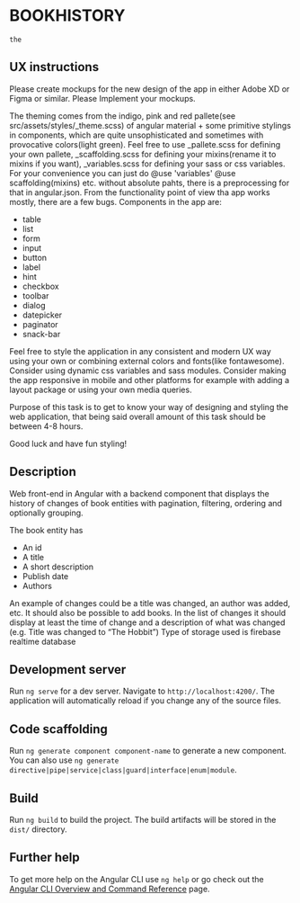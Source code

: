 # BOOKHISTORY
    the

## UX instructions

Please create mockups for the new design of the app in either Adobe XD or Figma or similar.
Please Implement your mockups.

The theming comes from the indigo, pink and red pallete(see src/assets/styles/_theme.scss) of angular material + some primitive stylings in components, which are quite unsophisticated and sometimes with provocative colors(light green). 
Feel free to use _pallete.scss for defining your own pallete, _scaffolding.scss for defining your mixins(rename it to mixins if you want), _variables.scss for defining your sass or css variables.
For your convenience you can just do @use 'variables' @use scaffolding(mixins) etc. without absolute pahts, there is a preprocessing for that in angular.json.
From the functionality point of view tha app works mostly, there are a few bugs. 
Components in the app are:
-	table
-	list
-	form
-	input
-	button
-	label
-	hint
-	checkbox
-	toolbar
-	dialog
-	datepicker
-	paginator
-	snack-bar

Feel free to style the application in any consistent and modern UX way using your own or combining external colors and fonts(like fontawesome).  
Consider using dynamic css variables and sass modules. 
Consider making the app responsive in mobile and other platforms for example with adding a layout package or using your own media queries.

Purpose of this task is to get to know your way of designing and styling the web application, that being said overall amount of this task should be between 4-8 hours.

Good luck and have fun styling!

## Description

Web front-end in Angular with a backend component that displays the history of changes of book entities with pagination, filtering, ordering and optionally grouping.

The book entity has 
-	An id
-	A title
-	A short description
-	Publish date
-	Authors

An example of changes could be a title was changed, an author was added, etc. It should also be possible to add books.
In the list of changes it should display at least the time of change and a description of what was changed (e.g. Title was changed to “The Hobbit”)
Type of storage used is firebase realtime database

## Development server

Run `ng serve` for a dev server. Navigate to `http://localhost:4200/`. The application will automatically reload if you change any of the source files.

## Code scaffolding

Run `ng generate component component-name` to generate a new component. You can also use `ng generate directive|pipe|service|class|guard|interface|enum|module`.

## Build

Run `ng build` to build the project. The build artifacts will be stored in the `dist/` directory.

## Further help

To get more help on the Angular CLI use `ng help` or go check out the [Angular CLI Overview and Command Reference](https://angular.io/cli) page.
